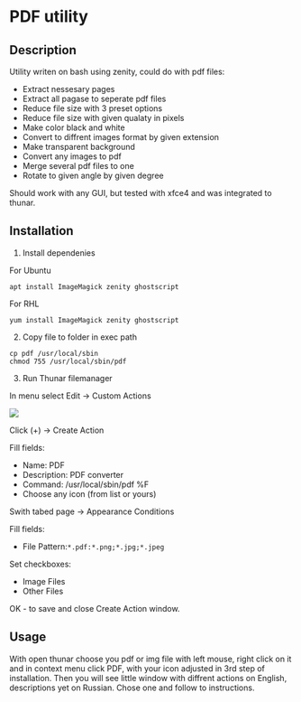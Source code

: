 # PDF utility

## Description

Utility writen on bash using zenity, could do with pdf files:
- Extract nessesary pages
- Extract all pagase to seperate pdf files
- Reduce file size with 3 preset options
- Reduce file size with given qualaty in pixels
- Make color black and white
- Convert to diffrent images format by given extension
- Make transparent background
- Convert any images to pdf
- Merge several pdf files to one
- Rotate to given angle by given degree

Should work with any GUI, but tested with xfce4 and was integrated to thunar.

## Installation

1. Install dependenies

For Ubuntu
```
apt install ImageMagick zenity ghostscript
```

For RHL
```
yum install ImageMagick zenity ghostscript
```

2. Copy file to folder in exec path

```
cp pdf /usr/local/sbin
chmod 755 /usr/local/sbin/pdf
```

3. Run Thunar filemanager

In menu select Edit -> Custom Actions

<img src=https://itsfoss.com/content/images/size/w600/2023/08/Create-custom-action.png>

Click (+) -> Create Action

Fill fields:
- Name: PDF
- Description: PDF converter
- Command: /usr/local/sbin/pdf %F
- Choose any icon (from list or yours)

Swith tabed page -> Appearance Conditions

Fill fields:
- File Pattern:```*.pdf:*.png;*.jpg;*.jpeg```

Set checkboxes:
- Image Files
- Other Files

OK - to save and close Create Action window.

## Usage

With open thunar choose you pdf or img file with left mouse, right click on it and in context menu click PDF, with your icon adjusted in 3rd step of installation.
Then you will see little window with diffrent actions on English, descriptions yet on Russian. Chose one and follow to instructions. 
